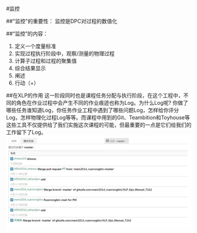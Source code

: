 #监控

##"监控"的重要性：
监控是DPC对过程的数值化


##“监控”的内容：
1. 定义一个度量标准
2. 实现过程执行阶段中，观察/测量的物理过程
3. 计算子过程和过程的聚集值
4. 综合结果显示
5. 阐述
6. 行动（+）

##在XLP的作用
这一阶段同时也是课程任务分配与执行阶段，在这个工程中，不同的角色在作业过程中会产生不同的作业痕迹也称为Log。为什么Log呢? 你做了哪些任务谁知道Log，你任务作业工程中遇到了哪些问题Log，怎样给你评分Log，怎样物理化过程Log等等。而课程中用到的Git、Teambition和Toyhouse等这些工具不仅提供给了我们实施这次课程的可能，但最重要的一点是它们给我们的工作留下了Log。
![0](../assets/case/case-pic/17gourp/zhanghongsheng1.jpg)




